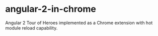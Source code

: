 # angular-2-in-chrome
Angular 2 Tour of Heroes implemented as a Chrome extension with hot module reload capability.
